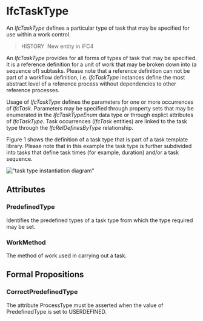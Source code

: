 # IfcTaskType

An _IfcTaskType_ defines a particular type of task that may be specified for use within a work control.

> HISTORY&nbsp; New entity in IFC4

An _IfcTaskType_ provides for all forms of types of task that may be specified. It is a reference definition for a unit of work that may be broken down into (a sequence of) subtasks. Please note that a reference definition can not be part of a workflow definition, i.e. _IfcTaskType_ instances define the most abstract level of a reference process without dependencies to other reference processes.

Usage of _IfcTaskType_ defines the parameters for one or more occurrences of _IfcTask_. Parameters may be specified through property sets that may be enumerated in the _IfcTaskTypeEnum_ data type or through explict attributes of _IfcTaskType_. Task occurrences (_IfcTask_ entities) are linked to the task type through the _IfcRelDefinesByType_ relationship.

Figure 1 shows the definition of a task type that is part of a task template library. Please note that in this example the task type is further subdivided into tasks that define task times (for example, duration) and/or a task sequence.

!["task type instantiation diagram"](../../../../../../figures/ifctasktype_instantiation_diagram.png "Figure 1 &mdash; Task type relationships")

## Attributes

### PredefinedType
Identifies the predefined types of a task type from which 
    the type required may be set.

### WorkMethod
The method of work used in carrying out a task.

## Formal Propositions

### CorrectPredefinedType
The attribute ProcessType must be asserted when the value of PredefinedType is set to USERDEFINED.
